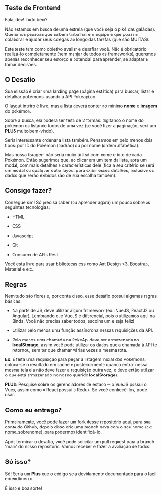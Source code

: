 ## Teste de Frontend 

  

Fala, dev! Tudo bem? 

  

Não estamos em busca de uma estrela (que você seja o pik4 das galáxias). Queremos pessoas que saibam trabalhar em equipe e que possam colaborar e ajudar seus colegas ao longo das tarefas (que são MUITAS). 

  

Este teste tem como objetivo avaliar e desafiar você. Não é obrigatório realizá-lo completamente (nem manjar de todos os frameworks), queremos apenas reconhecer seu esforço e potencial para aprender, se adaptar e tomar decisões. 

  

## O Desafio 

  

Sua missão é criar uma landing page (página estática) para buscar, listar e detalhar pokémons, usando a API Pokeapi.co 

  

O layout inteiro é livre, mas a lista deverá conter no mínimo **nome** e **imagem** do pokémon. 

  

Sobre a busca, ela poderá ser feita de 2 formas: digitando o nome do pokémon ou listando todos de uma vez (se você fizer a paginação, será um **PLUS** muito bem-vindo). 

  

Seria interessante ordenar a lista também. Pensamos em pelo menos dois tipos: por ID do Pokémon (padrão) ou por nome (ordem alfabética). 

  

Mas nossa listagem não seria muito útil só com nome e foto de cada Pokémon. Então sugerimos que, ao clicar em um item da lista, abra um modal, com mais detalhes e características dele (fica a seu critério se será um modal ou qualquer outro layout para exibir esses detalhes, inclusive os dados que serão exibidos são de sua escolha também). 

  

## Consigo fazer? 
Consegue sim! Só precisa saber (ou aprender agora) um pouco sobre as seguintes tecnologias: 

- HTML 

- CSS  

- Javascript 

- Git 

- Consumo de APIs Rest 

Você esta livre para usar bibliotecas css como Ant Design <3, Boostrap, Material e etc..

## Regras 

  

Nem tudo são flores e, por conta disso, esse desafio possui algumas regras básicas: 

  

- Na parte de JS, deve utilizar algum framework (ex.: VueJS, ReactJS ou Angular). Lembrando que VueJS é diferencial, pois o utilizamos aqui na Binds. Você não precisa saber todos, escolha um e seja feliz! 
- Utilizar pelo menos uma função assíncrona nessas requisições da API. 

 

- Pelo menos uma chamada na PokeApi deve ser armazenada no **localStorage**, assim você pode utilizar os dados que a chamada à API te retornou, sem ter que chamar várias vezes a mesma rota. 

**Ex**: É feita uma requisição para pegar a listagem inicial dos Pokemóns; coloca-se o resultado em cache e posteriormente quando entrar nessa mesma tela ela não deve fazer a requisição outra vez, e deve então utilizar o que está armazenado no nosso querido  **localStorage**). 

**PLUS**: Pesquise sobre os gerenciadores de estado ─ o VueJS possui o Vuex, assim como o React possui o Redux. Se você conhecê-los, pode usar. 

  

## Como eu entrego? 

  

Primeiramente, você pode fazer um fork desse repositório aqui, para sua conta do Github, depois disso crie uma branch nova com o seu nome (ex: nome_sobrenome), para podermos identificá-lo. 

  

Após terminar o desafio, você pode solicitar um pull request para a branch 'main' do nosso repositório. Vamos receber e fazer a avaliação de todos. 

  

## Só isso? 

  

Só! Seria um **Plus** que o código seja devidamente documentado para o facil entendimento. 

É isso e boa sorte!
